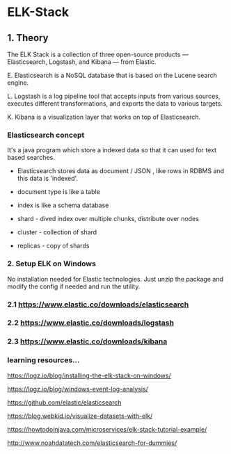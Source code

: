 # ELK-Stack
## 1. Theory
The ELK Stack is a collection of three open-source products — Elasticsearch, Logstash, and Kibana — from Elastic. 

E. Elasticsearch is a NoSQL database that is based on the Lucene search engine. 

L. Logstash is a log pipeline tool that accepts inputs from various sources, executes different transformations, and exports the data to various targets. 

K. Kibana is a visualization layer that works on top of Elasticsearch.


### Elasticsearch concept 

It's a java program which store a indexed data so that it can used for text based searches. 

- Elasticsearch stores data as document / JSON , like rows in RDBMS and this data is 'indexed'.

- document type  is like a table

- index is like a schema database

- shard - dived index over multiple chunks, distribute over nodes

- cluster - collection of shard

- replicas - copy of shards


### 2. Setup ELK on Windows 
No installation needed for Elastic technologies. Just unzip the package and modify the config if needed and run the utility.

### 2.1 https://www.elastic.co/downloads/elasticsearch 

### 2.2 https://www.elastic.co/downloads/logstash

### 2.3 https://www.elastic.co/downloads/kibana


### learning resources...

https://logz.io/blog/installing-the-elk-stack-on-windows/

https://logz.io/blog/windows-event-log-analysis/

https://github.com/elastic/elasticsearch

https://blog.webkid.io/visualize-datasets-with-elk/

https://howtodoinjava.com/microservices/elk-stack-tutorial-example/

http://www.noahdatatech.com/elasticsearch-for-dummies/


